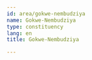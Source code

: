 ```yaml
---
id: area/gokwe-nembudziya
name: Gokwe-Nembudziya
type: constituency
lang: en
title: Gokwe-Nembudziya

---
```

